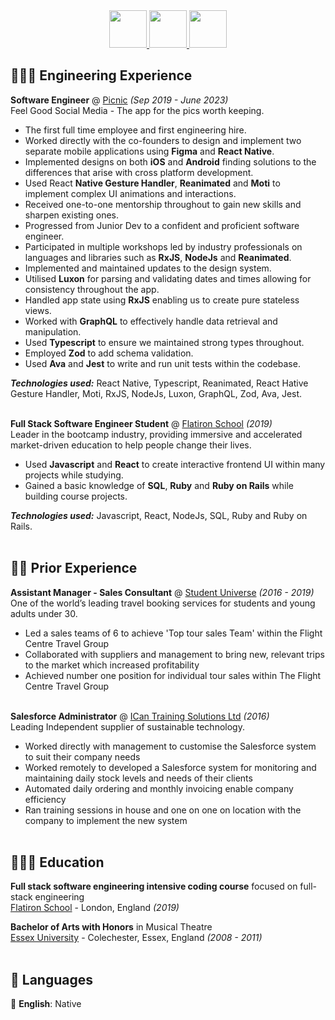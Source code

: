 <div id="socialMedia" align="center">
<a href="https://www.linkedin.com/in/lauren-carne-306a2a13/" target="_blank">
<img src="https://github.com/Laurencarne/Laurencarne/assets/43895098/dc9b1c95-a8f9-4ba5-99b5-4176626f3dc4" width="60">
</a>

<a href="https://github.com/Laurencarne/Laurencarne/files/11949622/Lauren.Carne.Resume.Colour.pdf">
<img src="https://github.com/Laurencarne/Laurencarne/assets/43895098/b77d1fd4-0130-4bc2-9c8d-453df6b652dd" width="60">
</a>

<a href="mailto:laurencarne13@gmail.com" target="_blank">
<img src="https://github.com/Laurencarne/Laurencarne/assets/43895098/ee302739-e0b6-4683-83be-70527a4d69af" width="60">
</a>
</div>

## 👩🏼‍💻 Engineering Experience

**Software Engineer** @ <a href="https://picnic.photos/" target="_blank">Picnic</a> _(Sep 2019 - June 2023)_ <br>
Feel Good Social Media - The app for the pics worth keeping.

- The first full time employee and first engineering hire.
- Worked directly with the co-founders to design and implement two separate mobile applications using **Figma** and **React Native**.
- Implemented designs on both **iOS** and **Android** finding solutions to the differences that arise with cross platform development.
- Used React **Native Gesture Handler**, **Reanimated** and **Moti** to implement complex UI animations and interactions.
- Received one-to-one mentorship throughout to gain new skills and sharpen existing ones.
- Progressed from Junior Dev to a confident and proficient software engineer.
- Participated in multiple workshops led by industry professionals on languages and libraries such as **RxJS**, **NodeJs** and **Reanimated**.
- Implemented and maintained updates to the design system.
- Utilised **Luxon** for parsing and validating dates and times allowing for consistency throughout the app.
- Handled app state using **RxJS** enabling us to create pure stateless views.
- Worked with **GraphQL** to effectively handle data retrieval and manipulation.
- Used **Typescript** to ensure we maintained strong types throughout.
- Employed **Zod** to add schema validation.
- Used **Ava** and **Jest** to write and run unit tests within the codebase.

**_Technologies used:_** React Native, Typescript, Reanimated, React Hative Gesture Handler, Moti, RxJS, NodeJs, Luxon, GraphQL, Zod, Ava, Jest.
<br><br>

**Full Stack Software Engineer Student** @ <a href="https://flatironschool.com" target="_blank">Flatiron School</a> _(2019)_ <br>
Leader in the bootcamp industry, providing immersive and accelerated market-driven education to help people change their lives.

- Used **Javascript** and **React** to create interactive frontend UI within many projects while studying.
- Gained a basic knowledge of **SQL**, **Ruby** and **Ruby on Rails** while building course projects.

**_Technologies used:_** Javascript, React, NodeJs, SQL, Ruby and Ruby on Rails.
<br><br>

## 👩‍💼 Prior Experience

**Assistant Manager - Sales Consultant** @ <a href="https://www.studentuniverse.co.uk/" target="_blank">Student Universe</a> _(2016 - 2019)_ <br>
One of the world’s leading travel booking services for students and young adults under 30.

- Led a sales teams of 6 to achieve 'Top tour sales Team' within the Flight Centre Travel Group
- Collaborated with suppliers and management to bring new, relevant trips to the market which increased profitability
- Achieved number one position for individual tour sales within The Flight Centre Travel Group
  <br><br>

**Salesforce Administrator** @ <a href="https://icancopy.com/" target="_blank">ICan Training Solutions Ltd</a> _(2016)_ <br>
Leading Independent supplier of sustainable technology.

- Worked directly with management to customise the Salesforce system to suit their company needs
- Worked remotely to developed a Salesforce system for monitoring and maintaining daily stock levels and needs of their clients
- Automated daily ordering and monthly invoicing enable company efficiency
- Ran training sessions in house and one on one on location with the company to implement the new system
  <br><br>

## 👩🏼‍🎓 Education

**Full stack software engineering intensive coding course** focused on full-stack engineering<br>
<a href="https://flatironschool.com" target="_blank">Flatiron School</a> - London, England _(2019)_ <br>

**Bachelor of Arts with Honors** in Musical Theatre<br>
<a href="https://www.essex.ac.uk/" target="_blank">Essex University</a> - Colechester, Essex, England _(2008 - 2011)_
<br><br>

## 💬 Languages

🏴󠁧󠁢󠁥󠁮󠁧󠁿 **English**: Native <br>
<br><br>
